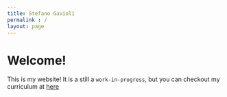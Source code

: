 ```yaml
---
title: Stefano Gavioli
permalink : /
layout: page
---
```

# Welcome!

This is my website! It is a still a  `work-in-progress`, but you can checkout my curriculum at [here](curriculum)